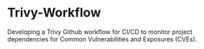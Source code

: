 # Trivy-Workflow
Developing a Trivy Github workflow for CI/CD to monitor project dependencies for Common Vulnerabilities and Exposures (CVEs).
